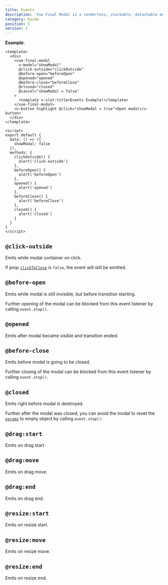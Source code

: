 ```yaml
---
title: Events
description: 'Vue Final Modal is a renderless, stackable, detachable and lightweight modal component.'
category: Guide
position: 5
version: 2
---
```


**Example**:

<v-events class="mb-4"></v-events>

<sfc-view>

```vue
<template>
  <div>
    <vue-final-modal
      v-model="showModal"
      @click-outside="clickOutside"
      @before-open="beforeOpen"
      @opened="opened"
      @before-close="beforeClose"
      @closed="closed"
      @cancel="showModal = false"
    >
      <template v-slot:title>Events Example!</template>
    </vue-final-modal>
    <v-button highlight @click="showModal = true">Open modal</v-button>
  </div>
</template>
```

```vue
<script>
export default {
  data: () => ({
    showModal: false
  }),
  methods: {
    clickOutside() {
      alert('click-outside')
    },
    beforeOpen() {
      alert('beforeOpen')
    },
    opened() {
      alert('opened')
    },
    beforeClose() {
      alert('beforeClose')
    },
    closed() {
      alert('closed')
    }
  }
}
</script>
```

</sfc-view>

## `@click-outside`

Emits while modal container on click.

<alert>

If prop [`clickToClose`](/guide/properties#clicktoclose) is `false`, the event will still be emitted.

</alert>

## `@before-open`

Emits while modal is still invisible, but before transition starting.

<alert>Further opening of the modal can be blocked from this event listener by calling `event.stop()`.</alert>

## `@opened`

Emits after modal became visible and transition ended.

## `@before-close`

Emits before modal is going to be closed.

<alert>Further closing of the modal can be blocked from this event listener by calling `event.stop()`.</alert>

## `@closed`

Emits right before modal is destroyed.

<alert>Further after the modal was closed, you can avoid the modal to reset the [`params`](/guide/params) to empty object by calling `event.stop()`.</alert>

## `@drag:start`

Emits on drag start.

## `@drag:move`

Emits on drag move.

## `@drag:end`

Emits on drag end.

## `@resize:start`

Emits on resize start.

## `@resize:move`

Emits on resize move.

## `@resize:end`

Emits on resize end.